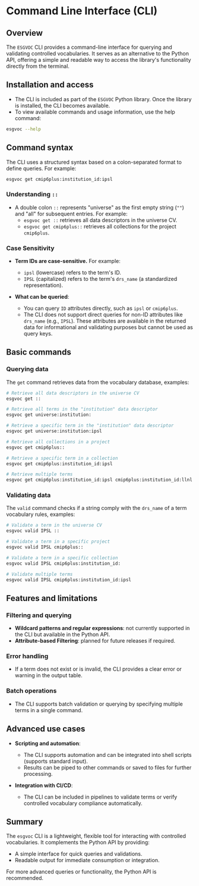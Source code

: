 
# Command Line Interface (CLI)

## Overview

The `ESGVOC` CLI provides a command-line interface for querying and validating controlled vocabularies. It serves as an alternative to the Python API, offering a simple and readable way to access the library's functionality directly from the terminal.

## Installation and access

- The CLI is included as part of the `ESGVOC` Python library. Once the library is installed, the CLI becomes available.
- To view available commands and usage information, use the help command:

```bash
esgvoc --help
```

## Command syntax

The CLI uses a structured syntax based on a colon-separated format to define queries. For example:

```bash
esgvoc get cmip6plus:institution_id:ipsl
```

### Understanding `::`
- A double colon `::` represents "universe" as the first empty string (`""`) and "all" for subsequent entries. For example:
  - `esgvoc get ::` retrieves all data descriptors in the universe CV.
  - `esgvoc get cmip6plus::` retrieves all collections for the project `cmip6plus`.

### Case Sensitivity
- **Term IDs are case-sensitive.** For example:
  - `ipsl` (lowercase) refers to the term's ID.
  - `IPSL` (capitalized) refers to the term's `drs_name` (a standardized representation).


- **What can be queried**:
  - You can query `ID` attributes directly, such as `ipsl` or `cmip6plus`.
  - The CLI does not support direct queries for non-ID attributes like `drs_name` (e.g., `IPSL`). These attributes are available in the returned data for informational and validating purposes but cannot be used as query keys.

## Basic commands

### Querying data

The `get` command retrieves data from the vocabulary database, examples:

```bash
# Retrieve all data descriptors in the universe CV
esgvoc get ::

# Retrieve all terms in the "institution" data descriptor
esgvoc get universe:institution:

# Retrieve a specific term in the "institution" data descriptor
esgvoc get universe:institution:ipsl

# Retrieve all collections in a project
esgvoc get cmip6plus::

# Retrieve a specific term in a collection
esgvoc get cmip6plus:institution_id:ipsl

# Retrieve multiple terms
esgvoc get cmip6plus:institution_id:ipsl cmip6plus:institution_id:llnl
```

### Validating data

The `valid` command checks if a string comply with the `drs_name` of a term vocabulary rules, examples:

```bash
# Validate a term in the universe CV
esgvoc valid IPSL ::

# Validate a term in a specific project
esgvoc valid IPSL cmip6plus::

# Validate a term in a specific collection
esgvoc valid IPSL cmip6plus:institution_id:

# Validate multiple terms
esgvoc valid IPSL cmip6plus:institution_id:ipsl
```

## Features and limitations

### Filtering and querying
- **Wildcard patterns and regular expressions**: not currently supported in the CLI but available in the Python API.
- **Attribute-based Filtering**: planned for future releases if required.

### Error handling
- If a term does not exist or is invalid, the CLI provides a clear error or warning in the output table.

### Batch operations
- The CLI supports batch validation or querying by specifying multiple terms in a single command.

## Advanced use cases

- **Scripting and automation**:
  - The CLI supports automation and can be integrated into shell scripts (supports standard input).
  - Results can be piped to other commands or saved to files for further processing.

- **Integration with CI/CD**:
  - The CLI can be included in pipelines to validate terms or verify controlled vocabulary compliance automatically.

## Summary

The `esgvoc` CLI is a lightweight, flexible tool for interacting with controlled vocabularies. It complements the Python API by providing:
- A simple interface for quick queries and validations.
- Readable output for immediate consumption or integration.

For more advanced queries or functionality, the Python API is recommended.
